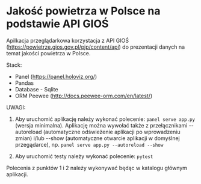 # Jakość powietrza w Polsce na podstawie API GIOŚ

Apilkacja przeglądarkowa korzystacja z API GIOŚ (https://powietrze.gios.gov.pl/pjp/content/api) do prezentacji danych na temat jakości powietrza w Polsce.

Stack:

* Panel (https://panel.holoviz.org/)
* Pandas
* Database - Sqlite
* ORM Peewee (http://docs.peewee-orm.com/en/latest/)

UWAGI:
1. Aby uruchomić aplikację należy wykonać polecenie: `panel serve app.py` (wersja minimalna). Aplikację można wywołać także z przełącznikami --autoreload (automatyczne odświeżenie aplikacji po wprowadzeniu zmian) 
i/lub --show (automatyczne otwarcie aplikacji w domyślnej przegądarce), np. `panel serve app.py --autoreload --show`

2. Aby uruchomić testy należy wykonać polecenie: `pytest`

Polecenia z punktów 1 i 2 należy wykonywać będąc w katalogu głównym aplikacji.